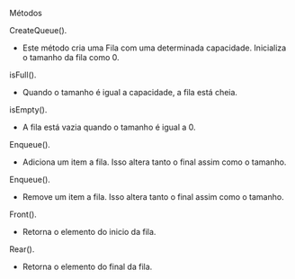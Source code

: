 Métodos

CreateQueue().

* Este método cria uma Fila com uma determinada capacidade. Inicializa o tamanho da fila como 0.

isFull().

* Quando o tamanho é igual a capacidade, a fila está cheia.
 
isEmpty().

* A fila está vazia quando o tamanho é igual a 0.

Enqueue().

* Adiciona um item a fila. Isso altera tanto o final assim como o tamanho.

Enqueue().

* Remove um item a fila. Isso altera tanto o final assim como o tamanho.

Front().

* Retorna o elemento do inicio da fila.

Rear().

* Retorna o elemento do final da fila.